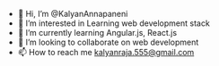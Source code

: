 - 👋 Hi, I’m @KalyanAnnapaneni
- 👀 I’m interested in Learning web development stack
- 🌱 I’m currently learning Angular.js, React.js
- 💞️ I’m looking to collaborate on web development
- 📫 How to reach me kalyanraja.555@gmail.com

<!---
KalyanAnnapaneni/KalyanAnnapaneni is a ✨ special ✨ repository because its `README.md` (this file) appears on your GitHub profile.
You can click the Preview link to take a look at your changes.
--->
